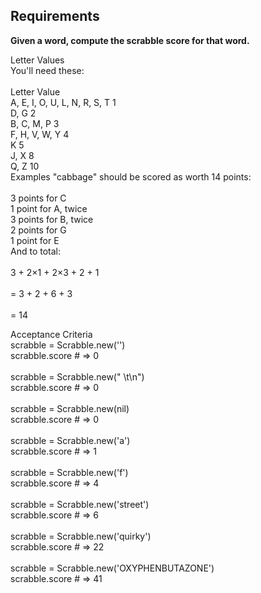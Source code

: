 ## Requirements

**Given a word, compute the scrabble score for that word.**

Letter Values<br>
You'll need these:<br>
<br>
Letter	Value<br>
A, E, I, O, U, L, N, R, S, T	1<br>
D, G	2<br>
B, C, M, P	3<br>
F, H, V, W, Y	4<br>
K	5<br>
J, X	8<br>
Q, Z	10<br>
Examples "cabbage" should be scored as worth 14 points:<br>
<br>
3 points for C<br>
1 point for A, twice<br>
3 points for B, twice<br>
2 points for G<br>
1 point for E<br>
And to total:<br>
<br>
3 + 2×1 + 2×3 + 2 + 1<br>
<br>
= 3 + 2 + 6 + 3<br>
<br>
= 14<br>

Acceptance Criteria<br>
scrabble = Scrabble.new('')<br>
scrabble.score # => 0<br>
<br>
scrabble = Scrabble.new(" \t\n")<br>
scrabble.score # => 0<br>
<br>
scrabble = Scrabble.new(nil)<br>
scrabble.score # => 0<br>
<br>
scrabble = Scrabble.new('a')<br>
scrabble.score # => 1<br>
<br>
scrabble = Scrabble.new('f')<br>
scrabble.score # => 4<br>
<br>
scrabble = Scrabble.new('street')<br>
scrabble.score # => 6<br>
<br>
scrabble = Scrabble.new('quirky')<br>
scrabble.score # => 22<br>
<br>
scrabble = Scrabble.new('OXYPHENBUTAZONE')<br>
scrabble.score # => 41<br>
<br>
